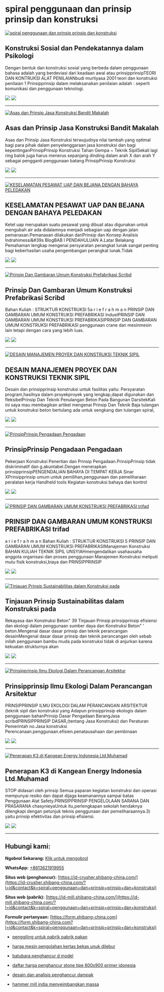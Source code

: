 # spiral penggunaan dan prinsip prinsip dan konstruksi

<a href="https://swt.shibang-china.com/?l=id&img&k=spiral+penggunaan+dan+prinsip+prinsip+dan+konstruksi" target="_blank">![spiral penggunaan dan prinsip prinsip dan konstruksi](http://static.shibang-china.com/all-800x300/962.jpg)</a>

## Konstruksi Sosial dan Pendekatannya dalam Psikologi
Dengan bentuk dan konstruksi sosial yang berbeda dalam penggunaan bahasa adalah yang berdeviasi dari keadaan awal atau prinsipprinsipTEORI DAN KONTRUKSI ALAT PENILAIANbudi murtiyasa 2001 teori dan konstruksi penilaian 1 Prinsipprinsip dalam melaksanakan penilaian adalah : seperti komunikasi dan penggunaan teknologi.


<a href="https://whatsapp.shibangsoft.com/WhatsApp.php" target="_blank" title="WhatsApp">![](http://static.shibang-china.com/icon/whatsapp.png)</a> <a href="https://swt.shibang-china.com/?l=id&icon&k=spiral+penggunaan+dan+prinsip+prinsip+dan+konstruksi" target="_blank">![](http://static.shibang-china.com/icon/chat-id.png)</a>

---

<a href="https://swt.shibang-china.com/?l=id&img&k=spiral+penggunaan+dan+prinsip+prinsip+dan+konstruksi" target="_blank">![Asas dan Prinsip Jasa Konstruksi Bandit Makalah](http://static.shibang-china.com/all-800x300/1435.jpg)</a>

## Asas dan Prinsip Jasa Konstruksi Bandit Makalah
Asas dan Prinsip Jasa Konstruksi terwujudnya nilai tambah yang optimal bagi para pihak dalam penyelenggaraan jasa konstruksi dan bagi kepentinganPrinsipPrinsip Konstruksi Tahan Gempa ~ Teknik SipilSekali lagi ring balok juga harus menerus sepanjang dinding dalam arah X dan arah Y sebagai pengganti penggunaan batang PrinsipPrinsip Konstruksi


<a href="https://whatsapp.shibangsoft.com/WhatsApp.php" target="_blank" title="WhatsApp">![](http://static.shibang-china.com/icon/whatsapp.png)</a> <a href="https://swt.shibang-china.com/?l=id&icon&k=spiral+penggunaan+dan+prinsip+prinsip+dan+konstruksi" target="_blank">![](http://static.shibang-china.com/icon/chat-id.png)</a>

---

<a href="https://swt.shibang-china.com/?l=id&img&k=spiral+penggunaan+dan+prinsip+prinsip+dan+konstruksi" target="_blank">![KESELAMATAN PESAWAT UAP DAN BEJANA DENGAN BAHAYA PELEDAKAN](http://static.shibang-china.com/all-800x300/378.jpg)</a>

## KESELAMATAN PESAWAT UAP DAN BEJANA DENGAN BAHAYA PELEDAKAN
Ketel uap merupakan suatu pesawat yang dibuat atau digunakan untuk mengubah air ada didalamnya menjadi sebagian uap dengan jalan pemanasan.Pemanasan dilakukan dariPrinsip dan Konsep Analisis Indrahimessi&#39s BlogBAB I PENDAHULUAN A.Latar Belakang Pemahaman lengkap mengenai persyaratan perangkat lunak sangat penting bagi keberhasilan usaha pengembangan perangkat lunak.Tidak


<a href="https://whatsapp.shibangsoft.com/WhatsApp.php" target="_blank" title="WhatsApp">![](http://static.shibang-china.com/icon/whatsapp.png)</a> <a href="https://swt.shibang-china.com/?l=id&icon&k=spiral+penggunaan+dan+prinsip+prinsip+dan+konstruksi" target="_blank">![](http://static.shibang-china.com/icon/chat-id.png)</a>

---

<a href="https://swt.shibang-china.com/?l=id&img&k=spiral+penggunaan+dan+prinsip+prinsip+dan+konstruksi" target="_blank">![Prinsip Dan Gambaran Umum Konstruksi Prefabrikasi Scribd](http://static.shibang-china.com/all-800x300/344.jpg)</a>

## Prinsip Dan Gambaran Umum Konstruksi Prefabrikasi Scribd
Bahan Kuliah : STRUKTUR KONSTRUKSI 5a r i e f r a h m a n PRINSIP DAN GAMBARAN UMUM KONSTRUKSI PREFABRIKASI IndustPRINSIP DAN GAMBARAN UMUM KONSTRUKSI PREFABRIKASIPRINSIP DAN GAMBARAN UMUM KONSTRUKSI PREFABRIKASI penggunaan crane dan mesinmesin lain tetapi dengan cara yang lebih luas.


<a href="https://whatsapp.shibangsoft.com/WhatsApp.php" target="_blank" title="WhatsApp">![](http://static.shibang-china.com/icon/whatsapp.png)</a> <a href="https://swt.shibang-china.com/?l=id&icon&k=spiral+penggunaan+dan+prinsip+prinsip+dan+konstruksi" target="_blank">![](http://static.shibang-china.com/icon/chat-id.png)</a>

---

<a href="https://swt.shibang-china.com/?l=id&img&k=spiral+penggunaan+dan+prinsip+prinsip+dan+konstruksi" target="_blank">![DESAIN MANAJEMEN PROYEK DAN KONSTRUKSI TEKNIK SIPIL](http://static.shibang-china.com/all-800x300/729.jpg)</a>

## DESAIN MANAJEMEN PROYEK DAN KONSTRUKSI TEKNIK SIPIL
Desain dan prinsipprinsip konstruksi untuk fasilitas yaitu: Persyaratan program,hasilnya dalam proyekproyek yang lengkap,dapat digunakan dan fleksibelPrinsip Dan Teknik Penulangan Beton Pada Bangunan DarsitekKali ini saya mau membagikan artikel mengenai Prinsip Dan Teknik Baja tulangan untuk konstruksi beton bertulang ada untuk sengkang dan tulangan spiral,


<a href="https://whatsapp.shibangsoft.com/WhatsApp.php" target="_blank" title="WhatsApp">![](http://static.shibang-china.com/icon/whatsapp.png)</a> <a href="https://swt.shibang-china.com/?l=id&icon&k=spiral+penggunaan+dan+prinsip+prinsip+dan+konstruksi" target="_blank">![](http://static.shibang-china.com/icon/chat-id.png)</a>

---

<a href="https://swt.shibang-china.com/?l=id&img&k=spiral+penggunaan+dan+prinsip+prinsip+dan+konstruksi" target="_blank">![PrinsipPrinsip Pengadaan Pengadaan](http://static.shibang-china.com/all-800x300/917.jpg)</a>

## PrinsipPrinsip Pengadaan Pengadaan
Pekerjaan Konstruksi Penertian dan Prinsip Pengadaan.PrinsipPrinsip tidak diskriminatif dan g.akuntabel.Dengan menerapkan prinsipprinsipPENGENDALIAN BAHAYA DI TEMPAT KERJA Sinar XPrinsipprinsip umum untuk pemilihan,penggunaan dan pemeliharaan peralatan kerja Handheld tools Kegiatan konstruksi bahaya dan kontrol


<a href="https://whatsapp.shibangsoft.com/WhatsApp.php" target="_blank" title="WhatsApp">![](http://static.shibang-china.com/icon/whatsapp.png)</a> <a href="https://swt.shibang-china.com/?l=id&icon&k=spiral+penggunaan+dan+prinsip+prinsip+dan+konstruksi" target="_blank">![](http://static.shibang-china.com/icon/chat-id.png)</a>

---

<a href="https://swt.shibang-china.com/?l=id&img&k=spiral+penggunaan+dan+prinsip+prinsip+dan+konstruksi" target="_blank">![PRINSIP DAN GAMBARAN UMUM KONSTRUKSI PREFABRIKASI trifad](http://static.shibang-china.com/all-800x300/127.jpg)</a>

## PRINSIP DAN GAMBARAN UMUM KONSTRUKSI PREFABRIKASI trifad
a r i e f r a h m a n Bahan Kuliah : STRUKTUR KONSTRUKSI 5 PRINSIP DAN GAMBARAN UMUM KONSTRUKSI PREFABRIKASIManajemen Konstruksi BAHAN KULIAH TEKNIK SIPIL UNSYIAHmengendalikan usahausaha anggota organisasi dan proses penggunaan Manajemen Konstruksi meliputi mutu fisik konstruksi,biaya dan PRINSIPPRINSIP


<a href="https://whatsapp.shibangsoft.com/WhatsApp.php" target="_blank" title="WhatsApp">![](http://static.shibang-china.com/icon/whatsapp.png)</a> <a href="https://swt.shibang-china.com/?l=id&icon&k=spiral+penggunaan+dan+prinsip+prinsip+dan+konstruksi" target="_blank">![](http://static.shibang-china.com/icon/chat-id.png)</a>

---

<a href="https://swt.shibang-china.com/?l=id&img&k=spiral+penggunaan+dan+prinsip+prinsip+dan+konstruksi" target="_blank">![Tinjauan Prinsip Sustainabilitas dalam Konstruksi pada](http://static.shibang-china.com/all-800x300/409.jpg)</a>

## Tinjauan Prinsip Sustainabilitas dalam Konstruksi pada
Rekayasa dan Konstruksi Beton" 39 Tinjauan Prinsip prinsipprinsip efisiensi dan ekologi dalam penggunaan sumber daya dan Konstruksi Beton" ' beton.Mengenal dasar dasar prinsip dan teknik perancangan desainMengenal dasar dasar prinsip dan teknik perancangan oleh sebab inilah penggunaan bambu muda pada konstruksi tidak di anjurkan karena kekuatan strukturnya akan


<a href="https://whatsapp.shibangsoft.com/WhatsApp.php" target="_blank" title="WhatsApp">![](http://static.shibang-china.com/icon/whatsapp.png)</a> <a href="https://swt.shibang-china.com/?l=id&icon&k=spiral+penggunaan+dan+prinsip+prinsip+dan+konstruksi" target="_blank">![](http://static.shibang-china.com/icon/chat-id.png)</a>

---

<a href="https://swt.shibang-china.com/?l=id&img&k=spiral+penggunaan+dan+prinsip+prinsip+dan+konstruksi" target="_blank">![Prinsipprinsip Ilmu Ekologi Dalam Perancangan Arsitektur](http://static.shibang-china.com/all-800x300/1034.jpg)</a>

## Prinsipprinsip Ilmu Ekologi Dalam Perancangan Arsitektur
PRINSIPPRINSIP ILMU EKOLOGI DALAM PERANCANGAN ARSITEKTUR (teknik sipil dan konstruksi yang Adapun prinsipprinsip ekologis dalam penggunaan bahanPrinsip Dasar Pengadaan BarangJasa scribdPRINSIPPRINSIP DASAR,(tentang Jasa Konstruksi) dan Peraturan Pemerintah no.Jasa konstruksi Perencanaan.penggunaan.efisien.penatausahaan dan pembinaan


<a href="https://whatsapp.shibangsoft.com/WhatsApp.php" target="_blank" title="WhatsApp">![](http://static.shibang-china.com/icon/whatsapp.png)</a> <a href="https://swt.shibang-china.com/?l=id&icon&k=spiral+penggunaan+dan+prinsip+prinsip+dan+konstruksi" target="_blank">![](http://static.shibang-china.com/icon/chat-id.png)</a>

---

<a href="https://swt.shibang-china.com/?l=id&img&k=spiral+penggunaan+dan+prinsip+prinsip+dan+konstruksi" target="_blank">![Penerapan K3 di Kangean Energy Indonesia Ltd.Muhamad](http://static.shibang-china.com/all-800x300/583.jpg)</a>

## Penerapan K3 di Kangean Energy Indonesia Ltd.Muhamad
STOP didasari oleh prinsip Semua paparan kegiatan konstruksi dan operasi mempunyai resiko dan dapat dijaga keamanannya sampai batas Penggunaan Alat Safety.PRINSIPPRINSIP PENGELOLAAN SARANA DAN PRASARANA chasynieyaUntuk itu,perlengkapan sekolah hendaknya dilengkapi dengan petunjuk teknis penggunaan dan pemeliharaannya.3) yaitu prinsip efektivitas dan prinsip efisiensi.


<a href="https://whatsapp.shibangsoft.com/WhatsApp.php" target="_blank" title="WhatsApp">![](http://static.shibang-china.com/icon/whatsapp.png)</a> <a href="https://swt.shibang-china.com/?l=id&icon&k=spiral+penggunaan+dan+prinsip+prinsip+dan+konstruksi" target="_blank">![](http://static.shibang-china.com/icon/chat-id.png)</a>

---
## Hubungi kami:

**Ngobrol Sekarang:** [Klik untuk mengobrol](https://swt.shibang-china.com?l=id&contact&k=spiral+penggunaan+dan+prinsip+prinsip+dan+konstruksi)

**WhatsApp:**  [+8613621919955](https://whatsapp.shibangsoft.com/WhatsApp.php)

**Situs web (penghancur):** [https://id-crusher.shibang-china.com/](https://id-crusher.shibang-china.com/?l=id&contact&k=spiral+penggunaan+dan+prinsip+prinsip+dan+konstruksi)

**Situs web (pabrik):** [https://id-mill.shibang-china.com/](https://id-mill.shibang-china.com/?l=id&contact&k=spiral+penggunaan+dan+prinsip+prinsip+dan+konstruksi)

**Formulir pertanyaan:** [https://form.shibang-china.com](https://form.shibang-china.com?l=id&contact&k=spiral+penggunaan+dan+prinsip+prinsip+dan+konstruksi)

* [penggiling untuk pabrik pabrik pakan](../35/penggiling%20untuk%20pabrik%20pabrik%20pakan.md)

* [harga mesin pengolahan kertas bekas unuk dilebur](../40/harga%20mesin%20pengolahan%20kertas%20bekas%20unuk%20dilebur.md)

* [batubara penghancur d model](../32/batubara%20penghancur%20d%20model.md)

* [daftar harga penghancur stone tipe 600x900 primer idonesia](../39/daftar%20harga%20penghancur%20stone%20tipe%20600x900%20primer%20idonesia.md)

* [desain dan analisis penghancur dampak](../33/desain%20dan%20analisis%20penghancur%20dampak.md)

* [hammer mill india menyeimbangkan massa](../40/hammer%20mill%20india%20menyeimbangkan%20massa.md)